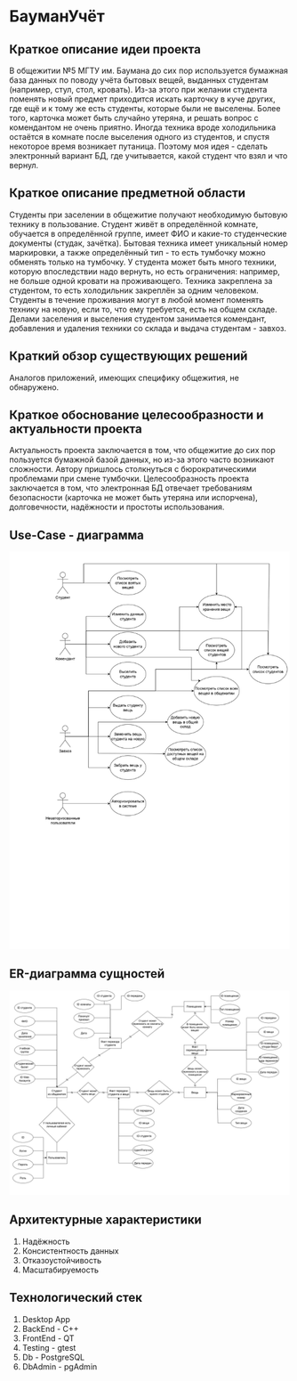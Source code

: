 # БауманУчёт

## Краткое описание идеи проекта
В общежитии №5 МГТУ им. Баумана до сих пор используется бумажная база данных по поводу учёта бытовых вещей, выданных студентам (например, стул, стол, кровать). Из-за этого при желании студента поменять новый предмет приходится искать карточку в куче других, где ещё и к тому же есть студенты, которые были не выселены. Более того, карточка может быть случайно утеряна, и решать вопрос с комендантом не очень приятно. Иногда техника вроде холодильника остаётся в комнате после выселения одного из студентов, и спустя некоторое время возникает путаница. Поэтому моя идея - сделать электронный вариант БД, где учитывается, какой студент что взял и что вернул.

## Краткое описание предметной области
Студенты при заселении в общежитие получают необходимую бытовую технику в пользование. Студент живёт в определённой комнате, обучается в определённой группе, имеет ФИО и какие-то студенческие документы (студак, зачётка). Бытовая техника имеет уникальный номер маркировки, а также определённый тип - то есть тумбочку можно обменять только на тумбочку. У студента может быть много техники, которую впоследствии надо вернуть, но есть ограничения: например, не больше одной кровати на проживающего. Техника закреплена за студентом, то есть холодильник закреплён за одним человеком. Студенты в течение проживания могут в любой момент поменять технику на новую, если то, что ему требуется, есть на общем складе. Делами заселения и выселения студентом занимается комендант, добавления и удаления техники со склада и выдача студентам - завхоз.

## Краткий обзор существующих решений
Аналогов приложений, имеющих специфику общежития, не обнаружено.

## Краткое обоснование целесообразности и актуальности проекта
Актуальность проекта заключается в том, что общежитие до сих пор пользуется бумажной базой данных, но из-за этого часто возникают сложности. Автору пришлось столкнуться с бюрократическими проблемами при смене тумбочки. Целесообразность проекта заключается в том, что электронная БД отвечает требованиям безопасности (карточка не может быть утеряна или испорчена), долговечности, надёжности и простоты использования.

## Use-Case - диаграмма
![UseCase](docs/img/UseCase.jpg)

## ER-диаграмма сущностей
![UseCase](docs/img/ER.jpg)

## Архитектурные характеристики
1. Надёжность
2. Консистентность данных
3. Отказоустойчивость
4. Масштабируемость

## Технологический стек
1. Desktop App
2. BackEnd - C++
3. FrontEnd - QT
4. Testing - gtest
5. Db - PostgreSQL
6. DbAdmin - pgAdmin
